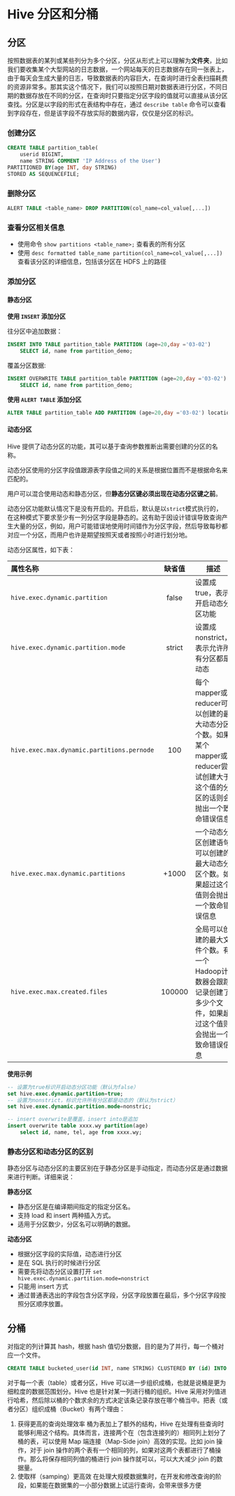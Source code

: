 # Hive 分区和分桶

## 分区

按照数据表的某列或某些列分为多个分区，分区从形式上可以理解为**文件夹**，比如我们要收集某个大型网站的日志数据，一个网站每天的日志数据存在同一张表上，由于每天会生成大量的日志，导致数据表的内容巨大，在查询时进行全表扫描耗费的资源非常多。那其实这个情况下，我们可以按照日期对数据表进行分区，不同日期的数据存放在不同的分区，在查询时只要指定分区字段的值就可以直接从该分区查找。分区是以字段的形式在表结构中存在，通过 `describe table` 命令可以查看到字段存在，但是该字段不存放实际的数据内容，仅仅是分区的标识。

### 创建分区

```sql
CREATE TABLE partition_table(
    userid BIGINT,
    name STRING COMMENT 'IP Address of the User')
PARTITIONED BY(age INT, day STRING)
STORED AS SEQUENCEFILE;
```

### 删除分区

```sql
ALERT TABLE <table_name> DROP PARTITION(col_name=col_value[,...])
```

### 查看分区相关信息

- 使用命令 `show partitions <table_name>;` 查看表的所有分区
- 使用 `desc formatted table_name partition(col_name=col_value[,...])` 查看该分区的详细信息，包括该分区在 HDFS 上的路径

### 添加分区

#### 静态分区

**使用 `INSERT` 添加分区**

往分区中追加数据：

```sql
INSERT INTO TABLE partition_table PARTITION (age=20,day ='03-02')
    SELECT id, name from partition_demo;
```

覆盖分区数据:

```sql
INSERT OVERWRITE TABLE partition_table PARTITION (age=20,day ='03-02')
    SELECT id, name from partition_demo;
```

**使用 `ALERT TABLE` 添加分区**

```sql
ALTER TABLE partition_table ADD PARTITION (age=20,day ='03-02') location 'hdfs://namenode/tmp/partition_table/age=20/day=03-02/';
```

#### 动态分区

Hive 提供了动态分区的功能，其可以基于查询参数推断出需要创建的分区的名称。

动态分区使用的分区字段值跟源表字段值之间的关系是根据位置而不是根据命名来匹配的。

用户可以混合使用动态和静态分区，但**静态分区键必须出现在动态分区键之前**。

动态分区功能默认情况下是没有开启的。开启后，默认是以`strict`模式执行的，在这种模式下要求至少有一列分区字段是静态的。这有助于因设计错误导致查询产生大量的分区，例如，用户可能错误地使用时间错作为分区字段，然后导致每秒都对应一个分区，而用户也许是期望按照天或者按照小时进行划分地。

动态分区属性，如下表：

| 属性名称                                   | 缺省值 | 描述                                                                                                                       |
| :----------------------------------------- | :----: | -------------------------------------------------------------------------------------------------------------------------- |
| `hive.exec.dynamic.partition`              | false  | 设置成true，表示开启动态分区功能                                                                                           |
| `hive.exec.dynamic.partition.mode`         | strict | 设置成nonstrict，表示允许所有分区都是动态                                                                                  |
| `hive.exec.max.dynamic.partitions.pernode` |  100   | 每个mapper或reducer可以创建的最大动态分区个数。如果某个mapper或reducer尝试创建大于这个值的分区的话则会抛出一个致命错误信息 |
| `hive.exec.max.dynamic.partitions`         | +1000  | 一个动态分区创建语句可以创建的最大动态分区个数。如果超过这个值则会抛出一个致命错误信息                                     |
| `hive.exec.max.created.files`              | 100000 | 全局可以创建的最大文件个数。有一个Hadoop计数器会跟踪记录创建了多少个文件，如果超过这个值则会抛出一个致命错误信息           |

**使用示例**

```sql
-- 设置为true标识开启动态分区功能（默认为false）
set hive.exec.dynamic.partition=true;
-- 设置为nonstrict，标识允许所有分区都是动态的（默认为strict）
set hive.exec.dynamic.partition.mode=nonstric;

-- insert overwrite是覆盖，insert into是追加
insert overwrite table xxxx.wy partition(age)
    select id, name, tel, age from xxxx.wy;
```

### 静态分区和动态分区的区别

静态分区与动态分区的主要区别在于静态分区是手动指定，而动态分区是通过数据来进行判断。详细来说：

**静态分区**

- 静态分区是在编译期间指定的指定分区名。
- 支持 load 和 insert 两种插入方式。
- 适用于分区数少，分区名可以明确的数据。

**动态分区**

- 根据分区字段的实际值，动态进行分区
- 是在 SQL 执行的时候进行分区
- 需要先将动态分区设置打开 `set hive.exec.dynamic.partition.mode=nonstrict`
- 只能用 insert 方式
- 通过普通表选出的字段包含分区字段，分区字段放置在最后，多个分区字段按照分区顺序放置。

## 分桶

对指定的列计算其 hash，根据 hash 值切分数据，目的是为了并行，每一个桶对应一个文件。

```sql
CREATE TABLE bucketed_user(id INT, name STRING) CLUSTERED BY (id) INTO 4 BUCKETS;
```

对于每一个表（table）或者分区，Hive 可以进一步组织成桶，也就是说桶是更为细粒度的数据范围划分。Hive 也是针对某一列进行桶的组织。Hive 采用对列值进行哈希，然后除以桶的个数求余的方式决定该条记录存放在哪个桶当中。把表（或者分区）组织成桶（Bucket）有两个理由：

1. 获得更高的查询处理效率
   桶为表加上了额外的结构，Hive 在处理有些查询时能够利用这个结构。具体而言，连接两个在（包含连接列的）相同列上划分了桶的表，可以使用 Map 端连接（Map-Side join）高效的实现。比如 join 操作，对于 join 操作的两个表有一个相同的列，如果对这两个表都进行了桶操作。那么将保存相同列值的桶进行 join 操作就可以，可以大大减少 join 的数据量。
2. 使取样（samping）更高效
   在处理大规模数据集时，在开发和修改查询的阶段，如果能在数据集的一小部分数据上试运行查询，会带来很多方便